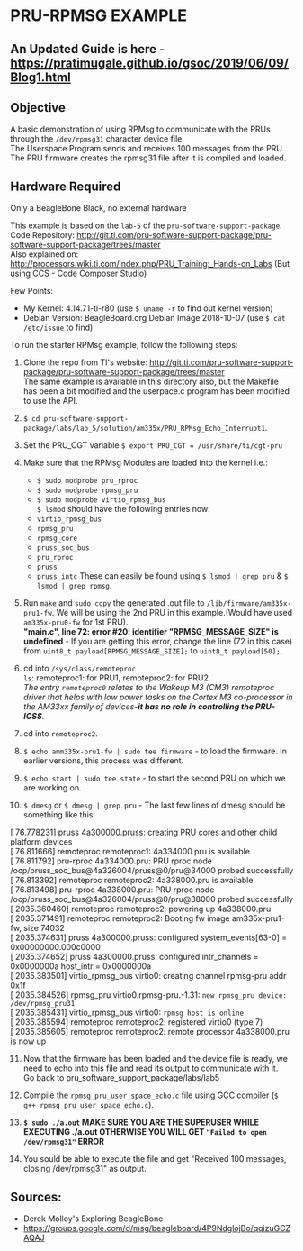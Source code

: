 # PRU-RPMSG EXAMPLE

## An Updated Guide is here - https://pratimugale.github.io/gsoc/2019/06/09/Blog1.html

## Objective 
A basic demonstration of using RPMsg to communicate with the PRUs through the `/dev/rpmsg31` character device file. <br> The Userspace Program sends and receives 100 messages from the PRU. The PRU firmware creates the rpmsg31 file after it is compiled and loaded.

## Hardware Required
Only a BeagleBone Black, no external hardware

This example is based on the `lab-5` of the `pru-software-support-package`.<br>
Code Repository: http://git.ti.com/pru-software-support-package/pru-software-support-package/trees/master<br>
Also explained on: http://processors.wiki.ti.com/index.php/PRU_Training:_Hands-on_Labs (But using CCS - Code Composer Studio)<br>

Few Points: 
* My Kernel: 4.14.71-ti-r80 (use `$ uname -r` to find out kernel version)
* Debian Version: BeagleBoard.org Debian Image 2018-10-07 (use `$ cat /etc/issue` to find)

To run the starter RPMsg example, follow the following steps:<br> 

1. Clone the repo from TI's website: http://git.ti.com/pru-software-support-package/pru-software-support-package/trees/master<br>
   The same example is available in this directory also, but the Makefile has been a bit modified and the userpace.c program has been modified to use the API.<br>

2. `$ cd pru-software-support-package/labs/lab_5/solution/am335x/PRU_RPMsg_Echo_Interrupt1`.

3. Set the PRU_CGT variable `$ export PRU_CGT = /usr/share/ti/cgt-pru`

4. Make sure that the RPMsg Modules are loaded into the kernel i.e.: <br>
   * `$ sudo modprobe pru_rproc`
   * `$ sudo modprobe rpmsg_pru`
   * `$ sudo modprobe virtio_rpmsg_bus`<br>
   `$ lsmod` should have the following entries now: <br>
   * `virtio_rpmsg_bus`
   * `rpmsg_pru`
   * `rpmsg_core`
   * `pruss_soc_bus`
   * `pru_rproc`
   * `pruss`
   * `pruss_intc`
   These can easily be found using `$ lsmod | grep pru` & `$ lsmod | grep rpmsg`.<br>

5. Run `make` and `sudo copy` the generated .out file to `/lib/firmware/am335x-pru1-fw`. We will be using the 2nd PRU in this example.(Would have used `am335x-pru0-fw` for 1st PRU).<br>
   **"main.c", line 72: error #20: identifier "RPMSG_MESSAGE_SIZE" is undefined** - If you are getting this error, change the line (72 in this case) from `uint8_t payload[RPMSG_MESSAGE_SIZE];` to `uint8_t payload[50];`. 
   
6. cd into `/sys/class/remoteproc`<br>
   `ls`: remoteproc1: for PRU1, remoteproc2: for PRU2<br> _The entry `remoteproc0` relates to the Wakeup M3 (CM3) remoteproc driver that helps with low power tasks on the Cortex M3 co-processor in the AM33xx family of devices-**it has no role in controlling the PRU-ICSS**._
7. cd into `remoteproc2`.

8. `$ echo amm335x-pru1-fw | sudo tee firmware` - to load the firmware. In earlier versions, this process was different.

9. `$ echo start | sudo tee state` - to start the second PRU on which we are working on.

10. `$ dmesg` or `$ dmesg | grep pru` - The last few lines of dmesg should be something like this:

[   76.778231] pruss 4a300000.pruss: creating PRU cores and other child platform devices<br>
[   76.811666] remoteproc remoteproc1: 4a334000.pru is available<br>
[   76.811792] pru-rproc 4a334000.pru: PRU rproc node /ocp/pruss_soc_bus@4a326004/pruss@0/pru@34000 probed successfully<br>
[   76.813392] remoteproc remoteproc2: 4a338000.pru is available<br>
[   76.813498] pru-rproc 4a338000.pru: PRU rproc node /ocp/pruss_soc_bus@4a326004/pruss@0/pru@38000 probed successfully<br>
[ 2035.360460] remoteproc remoteproc2: powering up 4a338000.pru<br>
[ 2035.371491] remoteproc remoteproc2: Booting fw image am335x-pru1-fw, size 74032<br>
[ 2035.374631] pruss 4a300000.pruss: configured system_events[63-0] = 0x00000000.000c0000<br>
[ 2035.374652] pruss 4a300000.pruss: configured intr_channels = 0x0000000a host_intr = 0x0000000a<br>
[ 2035.383501] virtio_rpmsg_bus virtio0: creating channel rpmsg-pru addr 0x1f<br>
[ 2035.384526] rpmsg_pru virtio0.rpmsg-pru.-1.31: `new rpmsg_pru device: /dev/rpmsg_pru31`<br>
[ 2035.385431] virtio_rpmsg_bus virtio0: `rpmsg host is online`<br>
[ 2035.385594] remoteproc remoteproc2: registered virtio0 (type 7)<br>
[ 2035.385605] remoteproc remoteproc2: remote processor 4a338000.pru is now up<br>

11. Now that the firmware has been loaded and the device file is ready, we need to echo into this file and read its output to communicate with it.<br>
    Go back to pru_software_support_package/labs/lab5

12. Compile the `rpmsg_pru_user_space_echo.c` file using GCC compiler (`$ g++ rpmsg_pru_user_space_echo.c`).<br>

13. **`$ sudo ./a.out` MAKE SURE YOU ARE THE SUPERUSER WHILE EXECUTING ./a.out OTHERWISE YOU WILL GET `"Failed to open /dev/rpmsg31"` ERROR**

14. You sould be able to execute the file and get "Received 100 messages, closing /dev/rpmsg31" as output.

## Sources:
* Derek Molloy's Exploring BeagleBone<br>
* https://groups.google.com/d/msg/beagleboard/4P9NdglojBo/qqizuGCZAQAJ
